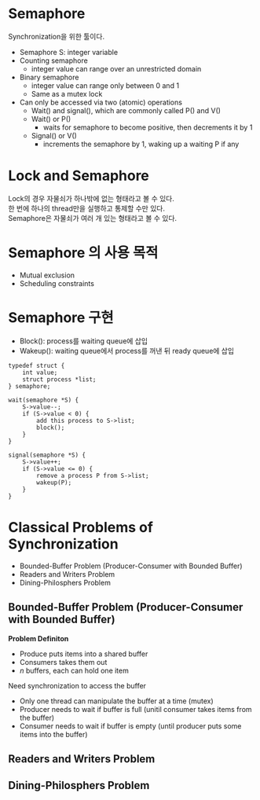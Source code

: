 # Semaphore

Synchronization을 위한 툴이다.

- Semaphore S: integer variable
- Counting semaphore
  - integer value can range over an unrestricted domain
- Binary semaphore
  - integer value can range only between 0 and 1
  - Same as a mutex lock
- Can only be accessed via two (atomic) operations
  - Wait() and signal(), which are commonly called P() and V()
  - Wait() or P()
    - waits for semaphore to become positive, then decrements it by 1
  - Signal() or V()
    - increments the semaphore by 1, waking up a waiting P if any

# Lock and Semaphore

Lock의 경우 자물쇠가 하나밖에 없는 형태라고 볼 수 있다.  
한 번에 하나의 thread만을 실행하고 통제할 수만 있다.  
Semaphore은 자물쇠가 여러 개 있는 형태라고 볼 수 있다.

# Semaphore 의 사용 목적

- Mutual exclusion
- Scheduling constraints

# Semaphore 구현

- Block(): process를 waiting queue에 삽입
- Wakeup(): waiting queue에서 process를 꺼낸 뒤 ready queue에 삽입

```
typedef struct {
    int value;
    struct process *list;
} semaphore;
```

```
wait(semaphore *S) {
    S->value--;
    if (S->value < 0) {
        add this process to S->list;
        block();
    }
}
```

```
signal(semaphore *S) {
    S->value++;
    if (S->value <= 0) {
        remove a process P from S->list;
        wakeup(P);
    }
}
```

# Classical Problems of Synchronization

- Bounded-Buffer Problem (Producer-Consumer with Bounded Buffer)
- Readers and Writers Problem
- Dining-Philosphers Problem

## Bounded-Buffer Problem (Producer-Consumer with Bounded Buffer)

**Problem Definiton**

- Produce puts items into a shared buffer
- Consumers takes them out
- _n_ buffers, each can hold one item

Need synchronization to access the buffer

- Only one thread can manipulate the buffer at a time (mutex)
- Producer needs to wait if buffer is full (unitil consumer takes items from the buffer)
- Consumer needs to wait if buffer is empty (until producer puts some items into the buffer)

## Readers and Writers Problem

## Dining-Philosphers Problem
